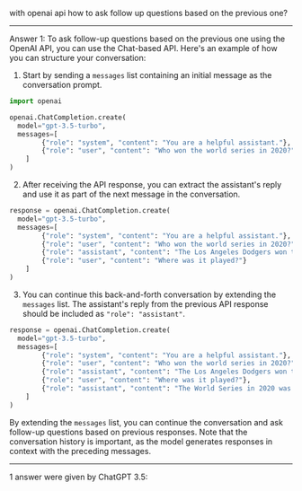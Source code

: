 with openai api how to ask follow up questions based on the previous one?

---

Answer 1:
To ask follow-up questions based on the previous one using the OpenAI API, you can use the Chat-based API. Here's an example of how you can structure your conversation:

1. Start by sending a `messages` list containing an initial message as the conversation prompt.

```python
import openai

openai.ChatCompletion.create(
  model="gpt-3.5-turbo",
  messages=[
        {"role": "system", "content": "You are a helpful assistant."},
        {"role": "user", "content": "Who won the world series in 2020?"},
    ]
)
```

2. After receiving the API response, you can extract the assistant's reply and use it as part of the next message in the conversation.

```python
response = openai.ChatCompletion.create(
  model="gpt-3.5-turbo",
  messages=[
        {"role": "system", "content": "You are a helpful assistant."},
        {"role": "user", "content": "Who won the world series in 2020?"},
        {"role": "assistant", "content": "The Los Angeles Dodgers won the World Series in 2020."},
        {"role": "user", "content": "Where was it played?"}
    ]
)
```

3. You can continue this back-and-forth conversation by extending the `messages` list. The assistant's reply from the previous API response should be included as `"role": "assistant"`.

```python
response = openai.ChatCompletion.create(
  model="gpt-3.5-turbo",
  messages=[
        {"role": "system", "content": "You are a helpful assistant."},
        {"role": "user", "content": "Who won the world series in 2020?"},
        {"role": "assistant", "content": "The Los Angeles Dodgers won the World Series in 2020."},
        {"role": "user", "content": "Where was it played?"},
        {"role": "assistant", "content": "The World Series in 2020 was played in Arlington, Texas at the Globe Life Field, which was the new home stadium for the Texas Rangers."}
    ]
)
```

By extending the `messages` list, you can continue the conversation and ask follow-up questions based on previous responses. Note that the conversation history is important, as the model generates responses in context with the preceding messages.

---

1 answer were given by ChatGPT 3.5:
